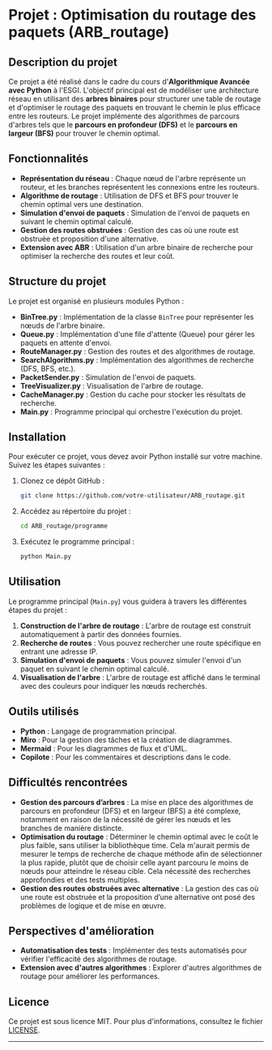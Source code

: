 # Projet : Optimisation du routage des paquets (ARB_routage)

## Description du projet

Ce projet a été réalisé dans le cadre du cours d'**Algorithmique Avancée avec Python** à l'ESGI. L'objectif principal est de modéliser une architecture réseau en utilisant des **arbres binaires** pour structurer une table de routage et d'optimiser le routage des paquets en trouvant le chemin le plus efficace entre les routeurs. Le projet implémente des algorithmes de parcours d'arbres tels que le **parcours en profondeur (DFS)** et le **parcours en largeur (BFS)** pour trouver le chemin optimal.

## Fonctionnalités

- **Représentation du réseau** : Chaque nœud de l'arbre représente un routeur, et les branches représentent les connexions entre les routeurs.
- **Algorithme de routage** : Utilisation de DFS et BFS pour trouver le chemin optimal vers une destination.
- **Simulation d'envoi de paquets** : Simulation de l'envoi de paquets en suivant le chemin optimal calculé.
- **Gestion des routes obstruées** : Gestion des cas où une route est obstruée et proposition d'une alternative.
- **Extension avec ABR** : Utilisation d'un arbre binaire de recherche pour optimiser la recherche des routes et leur coût.

## Structure du projet

Le projet est organisé en plusieurs modules Python :

- **BinTree.py** : Implémentation de la classe `BinTree` pour représenter les nœuds de l'arbre binaire.
- **Queue.py** : Implémentation d'une file d'attente (Queue) pour gérer les paquets en attente d'envoi.
- **RouteManager.py** : Gestion des routes et des algorithmes de routage.
- **SearchAlgorithms.py** : Implémentation des algorithmes de recherche (DFS, BFS, etc.).
- **PacketSender.py** : Simulation de l'envoi de paquets.
- **TreeVisualizer.py** : Visualisation de l'arbre de routage.
- **CacheManager.py** : Gestion du cache pour stocker les résultats de recherche.
- **Main.py** : Programme principal qui orchestre l'exécution du projet.

## Installation

Pour exécuter ce projet, vous devez avoir Python installé sur votre machine. Suivez les étapes suivantes :

1. Clonez ce dépôt GitHub :
   ```bash
   git clone https://github.com/votre-utilisateur/ARB_routage.git
   ```
2. Accédez au répertoire du projet :
   ```bash
   cd ARB_routage/programme
   ```
3. Exécutez le programme principal :
   ```bash
   python Main.py
   ```

## Utilisation

Le programme principal (`Main.py`) vous guidera à travers les différentes étapes du projet :

1. **Construction de l'arbre de routage** : L'arbre de routage est construit automatiquement à partir des données fournies.
2. **Recherche de routes** : Vous pouvez rechercher une route spécifique en entrant une adresse IP.
3. **Simulation d'envoi de paquets** : Vous pouvez simuler l'envoi d'un paquet en suivant le chemin optimal calculé.
4. **Visualisation de l'arbre** : L'arbre de routage est affiché dans le terminal avec des couleurs pour indiquer les nœuds recherchés.

## Outils utilisés

- **Python** : Langage de programmation principal.
- **Miro** : Pour la gestion des tâches et la création de diagrammes.
- **Mermaid** : Pour les diagrammes de flux et d'UML.
- **Copilote** : Pour les commentaires et descriptions dans le code.

## Difficultés rencontrées

 - **Gestion des parcours d’arbres** : La mise en place des algorithmes de parcours en profondeur (DFS) et en largeur (BFS) a été complexe, notamment en raison de la nécessité de gérer les nœuds et les branches de manière distincte.
 - **Optimisation du routage** : Déterminer le chemin optimal avec le coût le plus faible, sans utiliser la bibliothèque time. Cela m'aurait permis de mesurer le temps de recherche de chaque méthode afin de sélectionner la plus rapide, plutôt que de choisir celle ayant parcouru le moins de nœuds pour atteindre le réseau cible. Cela nécessité des recherches approfondies et des tests multiples.
 - **Gestion des routes obstruées avec alternative** : La gestion des cas où une route est obstruée et la proposition d’une alternative ont posé des problèmes de logique et de mise en œuvre.

## Perspectives d'amélioration

- **Automatisation des tests** : Implémenter des tests automatisés pour vérifier l'efficacité des algorithmes de routage.
- **Extension avec d'autres algorithmes** : Explorer d'autres algorithmes de routage pour améliorer les performances.

## Licence

Ce projet est sous licence MIT. Pour plus d'informations, consultez le fichier [LICENSE](LICENSE).

---

